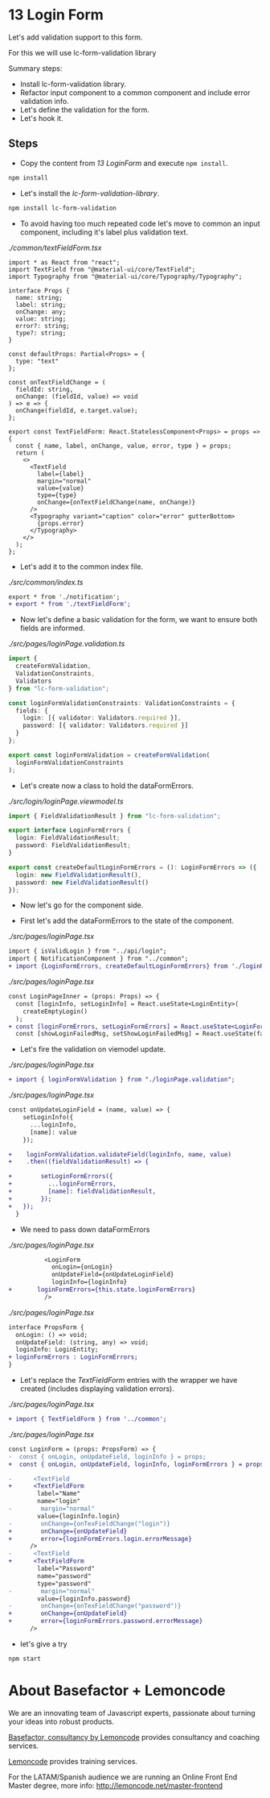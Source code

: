 # 13 Login Form

Let's add validation support to this form.

For this we will use lc-form-validation library

Summary steps:

- Install lc-form-validation library.
- Refactor input component to a common component and include error validation info.
- Let's define the validation for the form.
- Let's hook it.

## Steps

- Copy the content from _13 LoginForm_ and execute `npm install`.

```bash
npm install
```

- Let's install the _lc-form-validation-library_.

```bash
npm install lc-form-validation
```

- To avoid having too much repeated code let's move to common an input component, including it's
  label plus validation text.

_./common/textFieldForm.tsx_

```tsx
import * as React from "react";
import TextField from "@material-ui/core/TextField";
import Typography from "@material-ui/core/Typography/Typography";

interface Props {
  name: string;
  label: string;
  onChange: any;
  value: string;
  error?: string;
  type?: string;
}

const defaultProps: Partial<Props> = {
  type: "text"
};

const onTextFieldChange = (
  fieldId: string,
  onChange: (fieldId, value) => void
) => e => {
  onChange(fieldId, e.target.value);
};

export const TextFieldForm: React.StatelessComponent<Props> = props => {
  const { name, label, onChange, value, error, type } = props;
  return (
    <>
      <TextField
        label={label}
        margin="normal"
        value={value}
        type={type}
        onChange={onTextFieldChange(name, onChange)}
      />
      <Typography variant="caption" color="error" gutterBottom>
        {props.error}
      </Typography>
    </>
  );
};
```

- Let's add it to the common index file.

_./src/common/index.ts_

```diff
export * from './notification';
+ export * from './textFieldForm';
```

- Now let's define a basic validation for the form, we want to ensure both fields are informed.

_./src/pages/loginPage.validation.ts_

```typescript
import {
  createFormValidation,
  ValidationConstraints,
  Validators
} from "lc-form-validation";

const loginFormValidationConstraints: ValidationConstraints = {
  fields: {
    login: [{ validator: Validators.required }],
    password: [{ validator: Validators.required }]
  }
};

export const loginFormValidation = createFormValidation(
  loginFormValidationConstraints
);
```

- Let's create now a class to hold the dataFormErrors.

_./src/login/loginPage.viewmodel.ts_

```typescript
import { FieldValidationResult } from "lc-form-validation";

export interface LoginFormErrors {
  login: FieldValidationResult;
  password: FieldValidationResult;
}

export const createDefaultLoginFormErrors = (): LoginFormErrors => ({
  login: new FieldValidationResult(),
  password: new FieldValidationResult()
});
```

- Now let's go for the component side.

- First let's add the dataFormErrors to the state of the component.

_./src/pages/loginPage.tsx_

```diff
import { isValidLogin } from "../api/login";
import { NotificationComponent } from "../common";
+ import {LoginFormErrors, createDefaultLoginFormErrors} from './loginPage.viewmodel';
```

_./src/pages/loginPage.tsx_

```diff
const LoginPageInner = (props: Props) => {
  const [loginInfo, setLoginInfo] = React.useState<LoginEntity>(
    createEmptyLogin()
  );
+ const [loginFormErrors, setLoginFormErrors] = React.useState<LoginFormErrors>(createDefaultLoginFormErrors());
  const [showLoginFailedMsg, setShowLoginFailedMsg] = React.useState(false);
```

- Let's fire the validation on viemodel update.

_./src/pages/loginPage.tsx_

```diff
+ import { loginFormValidation } from "./loginPage.validation";
```

_./src/pages/loginPage.tsx_

```diff
const onUpdateLoginField = (name, value) => {
    setLoginInfo({
      ...loginInfo,
      [name]: value
    });

+    loginFormValidation.validateField(loginInfo, name, value)
+    .then((fieldValidationResult) => {

+        setLoginFormErrors({
+          ...loginFormErrors,
+          [name]: fieldValidationResult,
+        });
+   });
  }
```

- We need to pass down dataFormErrors

_./src/pages/loginPage.tsx_

```diff
          <LoginForm
            onLogin={onLogin}
            onUpdateField={onUpdateLoginField}
            loginInfo={loginInfo}
+       loginFormErrors={this.state.loginFormErrors}
          />
```

_./src/pages/loginPage.tsx_

```diff
interface PropsForm {
  onLogin: () => void;
  onUpdateField: (string, any) => void;
  loginInfo: LoginEntity;
+ loginFormErrors : LoginFormErrors;
}
```

- Let's replace the _TextFieldForm_ entries with the wrapper we have created (includes
  displaying validation errors).

_./src/pages/loginPage.tsx_

```diff
+ import { TextFieldForm } from '../common';
```

_./src/pages/loginPage.tsx_

```diff
const LoginForm = (props: PropsForm) => {
-  const { onLogin, onUpdateField, loginInfo } = props;
+  const { onLogin, onUpdateField, loginInfo, loginFormErrors } = props;
```

```diff
-      <TextField
+      <TextFieldForm
        label="Name"
        name="login"
-        margin="normal"
        value={loginInfo.login}
-        onChange={onTexFieldChange("login")}
+        onChange={onUpdateField}
+        error={loginFormErrors.login.errorMessage}
      />
-      <TextField
+      <TextFieldForm
        label="Password"
        name="password"
        type="password"
-        margin="normal"
        value={loginInfo.password}
-        onChange={onTexFieldChange("password")}
+        onChange={onUpdateField}
+        error={loginFormErrors.password.errorMessage}
      />
```

- let's give a try

```
npm start
```

# About Basefactor + Lemoncode

We are an innovating team of Javascript experts, passionate about turning your ideas into robust products.

[Basefactor, consultancy by Lemoncode](http://www.basefactor.com) provides consultancy and coaching services.

[Lemoncode](http://lemoncode.net/services/en/#en-home) provides training services.

For the LATAM/Spanish audience we are running an Online Front End Master degree, more info: http://lemoncode.net/master-frontend

